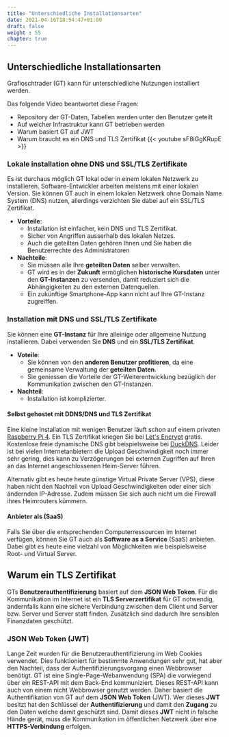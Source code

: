 ```yaml
---
title: "Unterschiedliche Installationsarten"
date: 2021-04-16T18:54:47+01:00
draft: false
weight : 55
chapter: true
---
```

## Unterschiedliche Installationsarten
Grafioschtrader (GT) kann für unterschiedliche Nutzungen installiert werden.

Das folgende Video beantwortet diese Fragen:
+ Repository der GT-Daten, Tabellen werden unter den Benutzer geteilt
+ Auf welcher Infrastruktur kann GT betrieben werden
+ Warum basiert GT auf JWT
+ Warum braucht es ein DNS und TLS Zertifikat
{{< youtube sF8iGgKRupE >}}

### Lokale installation ohne DNS und SSL/TLS Zertifikate
Es ist durchaus möglich GT lokal oder in einem lokalen Netzwerk zu installieren. Software-Entwickler arbeiten meistens mit einer lokalen Version. Sie können GT auch in einem lokalen Netzwerk ohne Domain Name System (DNS) nutzen, allerdings verzichten Sie dabei auf ein SSL/TLS Zertifikat.
+ **Vorteile**: 
  + Installation ist einfacher, kein DNS und TLS Zertifikat.
  + Sicher von Angriffen ausserhalb des lokalen Netzes.
  + Auch die geteilten Daten gehören Ihnen und Sie haben die Benutzerrechte des Administratoren
+ **Nachteile**:
  + Sie müssen alle Ihre **geteilten Daten** selber verwalten.
  + GT wird es in der **Zukunft** ermöglichen **historische Kursdaten** unter den **GT-Instanzen** zu versenden, damit reduziert sich die Abhängigkeiten zu den externen Datenquellen.
  + Ein zukünftige Smartphone-App kann nicht auf Ihre GT-Instanz zugreiffen.

### Installation mit DNS und SSL/TLS Zertifikate
Sie können eine **GT-Instanz** für Ihre alleinige oder allgemeine Nutzung installieren. Dabei verwenden Sie **DNS** und ein **SSL/TLS Zertifikat**.
+ **Voteile**: 
  + Sie können von den **anderen Benutzer profitieren**, da eine gemeinsame Verwaltung der **geteilten Daten**.
  + Sie geniessen die Vorteile der GT-Weiterentwicklung bezüglich der Kommunikation zwischen den GT-Instanzen.  
+ **Nachteil**:
  + Installation ist komplizierter.

#### Selbst gehostet mit DDNS/DNS und TLS Zertifikat
Eine kleine Installation mit wenigen Benutzer läuft schon auf einem privaten [Raspberry Pi 4](//www.raspberrypi.org/products/raspberry-pi-4-model-b/). Ein TLS Zertifikat kriegen Sie bei [Let's Encrypt](//letsencrypt.org/) gratis. Kostenlose freie dynamische DNS gibt beispielsweise bei [DuckDNS](//www.duckdns.org/). Leider ist bei vielen Internetanbietern die Upload Geschwindigkeit noch immer sehr gering, dies kann zu Verzögerungen bei externen Zugriffen auf Ihren an das Internet angeschlossenen Heim-Server führen.

Alternativ gibt es heute heute günstige Virtual Private Server (VPS), diese haben nicht den Nachteil von Upload Geschwindigkeiten oder einer sich ändernden IP-Adresse. Zudem müssen Sie sich auch nicht um die Firewall ihres Heimrouters kümmern.

#### Anbieter als (SaaS)
Falls Sie über die entsprechenden Computerressourcen im Internet verfügen, können Sie GT auch als **Software as a Service** (SaaS) anbieten. Dabei gibt es heute eine vielzahl von Möglichkeiten wie beispielsweise Root- und Virtual Server.

## Warum ein TLS Zertifikat
GTs **Benutzerauthentifizierung** basiert auf dem **JSON Web Token**. Für die Kommunikation im Internet ist ein **TLS Serverzertifikat** für GT notwendig, andernfalls kann eine sichere Verbindung zwischen dem Client und Server bzw. Server und Server statt finden. Zusätzlich sind dadurch Ihre sensiblen Finanzdaten geschützt.

### JSON Web Token (JWT)
Lange Zeit wurden für die Benutzerauthentifizierung im Web Cookies verwendet. Dies funktioniert für bestimmte Anwendungen sehr gut, hat aber den Nachteil, dass der Authentifizierungsvorgang einen Webbrowser benötigt. GT ist eine Single-Page-Webanwendung (SPA) die vorwiegend über ein REST-API mit dem Back-End kommuniziert. Dieses REST-API kann auch von einem nicht Webbrowser genutzt werden. Daher basiert die Authentifikation von GT auf dem **JSON Web Token** (JWT). Wer dieses **JWT** besitzt hat den Schlüssel der **Authentifizierung** und damit den **Zugang** zu den Daten welche damit geschützt sind. Damit dieses **JWT** nicht in falsche Hände gerät, muss die Kommunikation im öffentlichen Netzwerk über eine **HTTPS-Verbindung** erfolgen.